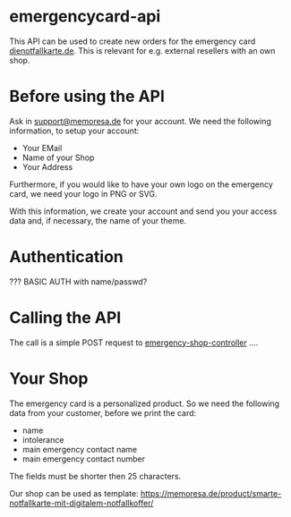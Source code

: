 # emergencycard-api
This API can be used to create new orders for the emergency card [dienotfallkarte.de](https://dienotfallkarte.de). This is relevant for e.g. external resellers with an own shop.

# Before using the API
Ask in support@memoresa.de for your account. We need the following information, to setup your account:
* Your EMail
* Name of your Shop
* Your Address

Furthermore, if you would like to have your own logo on the emergency card, we need your logo in PNG or SVG.

With this information, we create your account and send you your access data and, if necessary, the name of your theme.

# Authentication
??? BASIC AUTH with name/passwd? 

# Calling the API
The call is a simple POST request to [emergency-shop-controller](https://api-develop.memoresa.de/swagger-ui/index.html?configUrl=%2Fv3%2Fapi-docs%2Fswagger-config&urls.primaryName=emergencyShop#/emergency-shop-controller/patchPageContents)
....

# Your Shop
The emergency card is a personalized product. So we need the following data from your customer, before we print the card:
* name
* intolerance
* main emergency contact name
* main emergency contact number

The fields must be shorter then 25 characters.

Our shop can be used as template: https://memoresa.de/product/smarte-notfallkarte-mit-digitalem-notfallkoffer/
